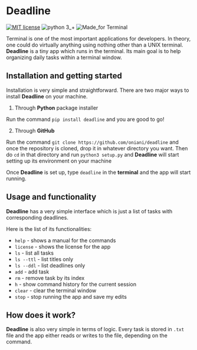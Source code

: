 # Deadline
[![MIT license](https://img.shields.io/badge/License-MIT-blue.svg)](https://github.com/oniani/deadline/blob/master/LICENSE/)
![python 3_+](https://img.shields.io/badge/python-3+-green.svg)
![Made_for Terminal](https://img.shields.io/badge/UNDER-DEVELOPMENT-red.svg)

Terminal is one of the most important applications for developers. In theory, one could do virtually anything using nothing other than a UNIX terminal. **Deadline** is a tiny app which runs in the terminal. Its main goal is to help organizing daily tasks within a terminal window.

## Installation and getting started

Installation is very simple and straightforward. There are two major ways to install **Deadline** on your machine.

1. Through **Python** package installer

Run the command  `pip install deadline` and you are good to go!

2. Through **GitHub**

Run the command `git clone https://github.com/oniani/deadline` and once the repository is cloned, drop it in whatever directory you want. Then do `cd` in that directory and run `python3 setup.py` and **Deadline** will start setting up its environment on your machine

Once **Deadline** is set up, type `deadline` in the **terminal** and the app will start running.

## Usage and functionality
**Deadline** has a very simple interface which is just a list of tasks with corresponding deadlines.

Here is the list of its functionalities:
* `help` - shows a manual for the commands
* `license` - shows the license for the app
* `ls` - list all tasks
* `ls --ttl` - list titles only
* `ls --ddl` - list deadlines only
* `add` - add task
* `rm` - remove task by its index
* `h` - show command history for the current session
* `clear` - clear the terminal window
* `stop` - stop running the app and save my edits

## How does it work?

**Deadline** is also very simple in terms of logic. Every task is stored in `.txt` file and the app either reads or writes to the file, depending on the command.
